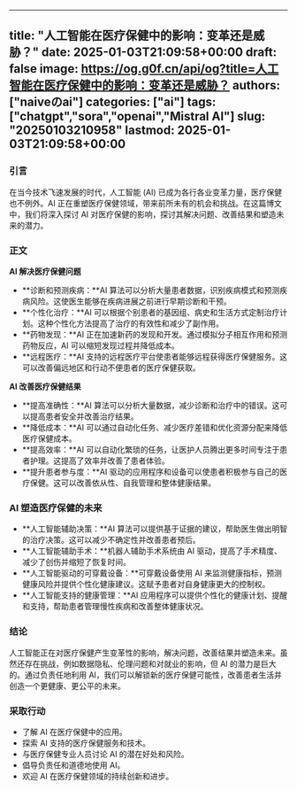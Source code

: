 
---
title: "人工智能在医疗保健中的影响：变革还是威胁？"
date: 2025-01-03T21:09:58+00:00
draft: false
image: https://og.g0f.cn/api/og?title=人工智能在医疗保健中的影响：变革还是威胁？
authors: ["naiveのai"]
categories: ["ai"]
tags: ["chatgpt","sora","openai","Mistral AI"]
slug: "20250103210958"
lastmod: 2025-01-03T21:09:58+00:00
---
### 引言

在当今技术飞速发展的时代，人工智能 (AI) 已成为各行各业变革力量，医疗保健也不例外。AI 正在重塑医疗保健领域，带来前所未有的机会和挑战。在这篇博文中，我们将深入探讨 AI 对医疗保健的影响，探讨其解决问题、改善结果和塑造未来的潜力。

### 正文

**AI 解决医疗保健问题**

* **诊断和预测疾病：**AI 算法可以分析大量患者数据，识别疾病模式和预测疾病风险。这使医生能够在疾病进展之前进行早期诊断和干预。
* **个性化治疗：**AI 可以根据个别患者的基因组、病史和生活方式定制治疗计划。这种个性化方法提高了治疗的有效性和减少了副作用。
* **药物发现：**AI 正在加速新药的发现和开发。通过模拟分子相互作用和预测药物反应，AI 可以缩短发现过程并降低成本。
* **远程医疗：**AI 支持的远程医疗平台使患者能够远程获得医疗保健服务。这可以改善偏远地区和行动不便患者的医疗保健获取。

**AI 改善医疗保健结果**

* **提高准确性：**AI 算法可以分析大量数据，减少诊断和治疗中的错误。这可以提高患者安全并改善治疗结果。
* **降低成本：**AI 可以通过自动化任务、减少医疗差错和优化资源分配来降低医疗保健成本。
* **提高效率：**AI 可以自动化繁琐的任务，让医护人员腾出更多时间专注于患者护理。这提高了效率并改善了患者体验。
* **提升患者参与度：**AI 驱动的应用程序和设备可以使患者积极参与自己的医疗保健。这可以改善依从性、自我管理和整体健康结果。

### AI 塑造医疗保健的未来

* **人工智能辅助决策：**AI 算法可以提供基于证据的建议，帮助医生做出明智的治疗决策。这可以减少不确定性并改善患者预后。
* **人工智能辅助手术：**机器人辅助手术系统由 AI 驱动，提高了手术精度、减少了创伤并缩短了恢复时间。
* **人工智能驱动的可穿戴设备：**可穿戴设备使用 AI 来监测健康指标，预测健康风险并提供个性化健康建议。这赋予患者对自身健康更大的控制权。
* **人工智能支持的健康管理：**AI 应用程序可以提供个性化的健康计划、提醒和支持，帮助患者管理慢性疾病和改善整体健康状况。

### 结论

人工智能正在对医疗保健产生变革性的影响，解决问题，改善结果并塑造未来。虽然还存在挑战，例如数据隐私、伦理问题和对就业的影响，但 AI 的潜力是巨大的。通过负责任地利用 AI，我们可以解锁新的医疗保健可能性，改善患者生活并创造一个更健康、更公平的未来。

### 采取行动

* 了解 AI 在医疗保健中的应用。
* 探索 AI 支持的医疗保健服务和技术。
* 与医疗保健专业人员讨论 AI 的潜在好处和风险。
* 倡导负责任和道德地使用 AI。
* 欢迎 AI 在医疗保健领域的持续创新和进步。